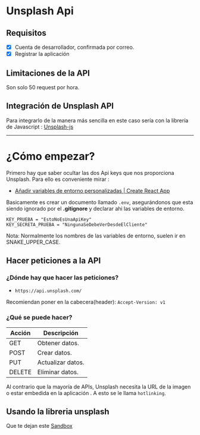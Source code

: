 # Unsplash Api
## Requisitos
- [x] Cuenta de desarrollador, confirmada por correo.
- [X] Registrar la aplicación

## Limitaciones de la API

Son solo 50 request por hora.

## Integración de Unsplash API
Para integrarlo de la manera más sencilla en este caso sería con la librería de Javascript : [Unsplash-js](https://github.com/unsplash/unsplash-js)

---

# ¿Cómo empezar?

Primero hay que saber ocultar las dos Api keys que nos proporciona Unsplash.
Para ello es conveniente mirar :
- [Añadir variables de entorno personalizadas | Create React App](https://create-react-app.dev/docs/adding-custom-environment-variables/)

Basicamente es crear un documento llamado ``.env``, asegurándonos que esta siendo ignorado por el **.gitignore** y declarar ahi las variables de entorno.
```
KEY_PRUEBA = "EstoNoEsUnaApiKey"
KEY_SECRETA_PRUEBA = "NingunaSeDebeVerDesdeElCliente"
```

Nota: Normalmente los nombres de las variables de entorno, suelen ir en SNAKE_UPPER_CASE.


## Hacer peticiones a la API
### ¿Dónde hay que hacer las peticiones?
- ``https://api.unsplash.com/``

Recomiendan poner en la cabecera(header):  ``Accept-Version: v1``

### ¿Qué se puede hacer?
| Acción | Descripción       |
| ------ | ----------------- |
| GET    | Obtener datos.    |
| POST   | Crear datos.      |
| PUT    | Actualizar datos. |
| DELETE | Eliminar datos.   |



Al contrario que la mayoría de APIs, Unsplash necesita la URL de la imagen o estar embedida en la aplicación . A esto se le llama ``hotlinking``.

## Usando la libreria unsplash
Que te dejan este [Sandbox](https://stackblitz.com/edit/unsplash-js-javascript?file=src%2Findex.js)
